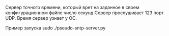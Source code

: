 Сервер точного времени, который врет на заданное в своем конфигурационном файле число секунд
Cервер прослушивает 123 порт UDP. Время сервер узнает у ОС.

Пример запуска
sudo ./pseudo-sntp-server.py
